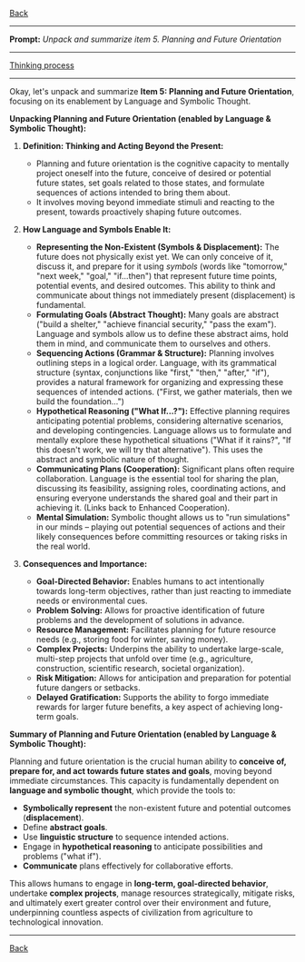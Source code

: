 [Back](../README.md)

---

**Prompt:** *Unpack and summarize item 5. Planning and Future Orientation*

---

[Thinking process](thoughts.md)

---

Okay, let's unpack and summarize **Item 5: Planning and Future Orientation**, focusing on its enablement by Language and Symbolic Thought.

**Unpacking Planning and Future Orientation (enabled by Language & Symbolic Thought):**

1.  **Definition: Thinking and Acting Beyond the Present:**
    *   Planning and future orientation is the cognitive capacity to mentally project oneself into the future, conceive of desired or potential future states, set goals related to those states, and formulate sequences of actions intended to bring them about.
    *   It involves moving beyond immediate stimuli and reacting to the present, towards proactively shaping future outcomes.

2.  **How Language and Symbols Enable It:**
    *   **Representing the Non-Existent (Symbols & Displacement):** The future does not physically exist yet. We can only conceive of it, discuss it, and prepare for it using *symbols* (words like "tomorrow," "next week," "goal," "if...then") that represent future time points, potential events, and desired outcomes. This ability to think and communicate about things not immediately present (displacement) is fundamental.
    *   **Formulating Goals (Abstract Thought):** Many goals are abstract ("build a shelter," "achieve financial security," "pass the exam"). Language and symbols allow us to define these abstract aims, hold them in mind, and communicate them to ourselves and others.
    *   **Sequencing Actions (Grammar & Structure):** Planning involves outlining steps in a logical order. Language, with its grammatical structure (syntax, conjunctions like "first," "then," "after," "if"), provides a natural framework for organizing and expressing these sequences of intended actions. ("First, we gather materials, then we build the foundation...")
    *   **Hypothetical Reasoning ("What If...?"):** Effective planning requires anticipating potential problems, considering alternative scenarios, and developing contingencies. Language allows us to formulate and mentally explore these hypothetical situations ("What if it rains?", "If this doesn't work, we will try that alternative"). This uses the abstract and symbolic nature of thought.
    *   **Communicating Plans (Cooperation):** Significant plans often require collaboration. Language is the essential tool for sharing the plan, discussing its feasibility, assigning roles, coordinating actions, and ensuring everyone understands the shared goal and their part in achieving it. (Links back to Enhanced Cooperation).
    *   **Mental Simulation:** Symbolic thought allows us to "run simulations" in our minds – playing out potential sequences of actions and their likely consequences before committing resources or taking risks in the real world.

3.  **Consequences and Importance:**
    *   **Goal-Directed Behavior:** Enables humans to act intentionally towards long-term objectives, rather than just reacting to immediate needs or environmental cues.
    *   **Problem Solving:** Allows for proactive identification of future problems and the development of solutions in advance.
    *   **Resource Management:** Facilitates planning for future resource needs (e.g., storing food for winter, saving money).
    *   **Complex Projects:** Underpins the ability to undertake large-scale, multi-step projects that unfold over time (e.g., agriculture, construction, scientific research, societal organization).
    *   **Risk Mitigation:** Allows for anticipation and preparation for potential future dangers or setbacks.
    *   **Delayed Gratification:** Supports the ability to forgo immediate rewards for larger future benefits, a key aspect of achieving long-term goals.

**Summary of Planning and Future Orientation (enabled by Language & Symbolic Thought):**

Planning and future orientation is the crucial human ability to **conceive of, prepare for, and act towards future states and goals**, moving beyond immediate circumstances. This capacity is fundamentally dependent on **language and symbolic thought**, which provide the tools to:
*   **Symbolically represent** the non-existent future and potential outcomes (**displacement**).
*   Define **abstract goals**.
*   Use **linguistic structure** to sequence intended actions.
*   Engage in **hypothetical reasoning** to anticipate possibilities and problems ("what if").
*   **Communicate** plans effectively for collaborative efforts.

This allows humans to engage in **long-term, goal-directed behavior**, undertake **complex projects**, manage resources strategically, mitigate risks, and ultimately exert greater control over their environment and future, underpinning countless aspects of civilization from agriculture to technological innovation.

---

[Back](../README.md)
